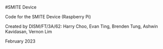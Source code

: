 #SMITE Device

Code for the SMITE Device (Raspberry Pi)

Created by DISM/FT/3A/62:
Harry Choo,
Evan Ting,
Brenden Tung,
Ashwin Kavidasan,
Vernon Lim

February 2023
